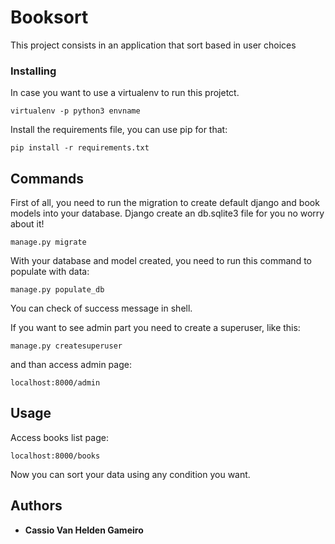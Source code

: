 # Booksort

This project consists in an application that sort based in user choices

### Installing
In case you want to use a virtualenv to run this projetct.
```
virtualenv -p python3 envname
```

Install the requirements file, you can use pip for that:

```
pip install -r requirements.txt
```

## Commands
First of all, you need to run the migration to create default django and book models into your database. Django create an db.sqlite3 file for you no worry about it! 

```
manage.py migrate
```

With your database and model created, you need to run this command to populate with data:
```
manage.py populate_db
```

You can check of success message in shell.

If you want to see admin part you need to create a superuser, like this:

```
manage.py createsuperuser
```
and than access admin page:
```
localhost:8000/admin
```
## Usage
Access books list page:
```
localhost:8000/books
```

Now you can sort your data using any condition you want.
## Authors

* **Cassio Van Helden Gameiro** 
